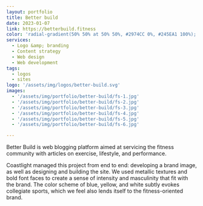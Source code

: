 ```yaml
---
layout: portfolio
title: Better build 
date: 2023-01-07
link: https://betterbuild.fitness
color: 'radial-gradient(50% 50% at 50% 50%, #2974CC 0%, #245EA1 100%);'
services:
  - Logo &amp; branding
  - Content strategy
  - Web design
  - Web development
tags: 
  - logos
  - sites 
logo: '/assets/img/logos/better-build.svg'
images:
  - '/assets/img/portfolio/better-build/fs-1.jpg'
  - '/assets/img/portfolio/better-build/fs-2.jpg'
  - '/assets/img/portfolio/better-build/fs-3.jpg'
  - '/assets/img/portfolio/better-build/fs-4.jpg'
  - '/assets/img/portfolio/better-build/fs-5.jpg'
  - '/assets/img/portfolio/better-build/fs-6.jpg'

---
```


Better Build is web blogging platform aimed at servicing the fitness community with articles on exercise, lifestyle, and performance. 

Coastlight managed this project from end to end: developing a brand image, as well as designing and building the site. We used metallic textures and bold font faces to create a sense of intensity and masculinity that fit with the brand. The color scheme of blue, yellow, and white subtly evokes collegiate sports, which we feel also lends itself to the fitness-oriented brand. 